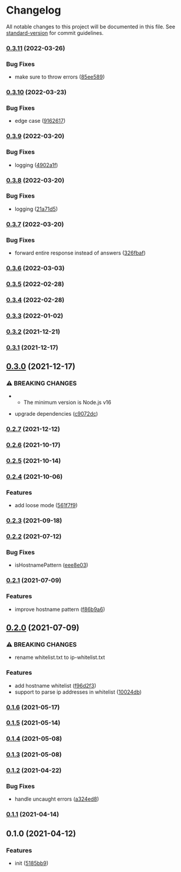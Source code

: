 # Changelog

All notable changes to this project will be documented in this file. See [standard-version](https://github.com/conventional-changelog/standard-version) for commit guidelines.

### [0.3.11](https://github.com/BlackGlory/fcdns/compare/v0.3.10...v0.3.11) (2022-03-26)


### Bug Fixes

* make sure to throw errors ([85ee589](https://github.com/BlackGlory/fcdns/commit/85ee58964c0b20df765c1d61dc4e3fb5e2c95dfd))

### [0.3.10](https://github.com/BlackGlory/fcdns/compare/v0.3.9...v0.3.10) (2022-03-23)


### Bug Fixes

* edge case ([9162617](https://github.com/BlackGlory/fcdns/commit/9162617e2ace75b22e418674320f79858bbdc959))

### [0.3.9](https://github.com/BlackGlory/fcdns/compare/v0.3.8...v0.3.9) (2022-03-20)


### Bug Fixes

* logging ([4902a1f](https://github.com/BlackGlory/fcdns/commit/4902a1f1390a83d02dbbf48395c74d791f5f27da))

### [0.3.8](https://github.com/BlackGlory/fcdns/compare/v0.3.7...v0.3.8) (2022-03-20)


### Bug Fixes

* logging ([21a71d5](https://github.com/BlackGlory/fcdns/commit/21a71d5988da3b32564b058be51fe98366bb3ccf))

### [0.3.7](https://github.com/BlackGlory/fcdns/compare/v0.3.6...v0.3.7) (2022-03-20)


### Bug Fixes

* forward entire response instead of answers ([326fbaf](https://github.com/BlackGlory/fcdns/commit/326fbaf40bc028bdd8c1d3b7c5c540430aa0e7dd))

### [0.3.6](https://github.com/BlackGlory/fcdns/compare/v0.3.5...v0.3.6) (2022-03-03)

### [0.3.5](https://github.com/BlackGlory/fcdns/compare/v0.3.4...v0.3.5) (2022-02-28)

### [0.3.4](https://github.com/BlackGlory/fcdns/compare/v0.3.3...v0.3.4) (2022-02-28)

### [0.3.3](https://github.com/BlackGlory/fcdns/compare/v0.3.2...v0.3.3) (2022-01-02)

### [0.3.2](https://github.com/BlackGlory/fcdns/compare/v0.3.1...v0.3.2) (2021-12-21)

### [0.3.1](https://github.com/BlackGlory/fcdns/compare/v0.3.0...v0.3.1) (2021-12-17)

## [0.3.0](https://github.com/BlackGlory/fcdns/compare/v0.2.7...v0.3.0) (2021-12-17)


### ⚠ BREAKING CHANGES

* - The minimum version is Node.js v16

* upgrade dependencies ([c9072dc](https://github.com/BlackGlory/fcdns/commit/c9072dc80e8f6867aca7f0a9d05abec154195f21))

### [0.2.7](https://github.com/BlackGlory/fcdns/compare/v0.2.6...v0.2.7) (2021-12-12)

### [0.2.6](https://github.com/BlackGlory/fcdns/compare/v0.2.5...v0.2.6) (2021-10-17)

### [0.2.5](https://github.com/BlackGlory/fcdns/compare/v0.2.4...v0.2.5) (2021-10-14)

### [0.2.4](https://github.com/BlackGlory/fcdns/compare/v0.2.3...v0.2.4) (2021-10-06)


### Features

* add loose mode ([561f7f9](https://github.com/BlackGlory/fcdns/commit/561f7f9181a5bd76e5093ed5e7fc65daadd4702d))

### [0.2.3](https://github.com/BlackGlory/fcdns/compare/v0.2.2...v0.2.3) (2021-09-18)

### [0.2.2](https://github.com/BlackGlory/fcdns/compare/v0.2.1...v0.2.2) (2021-07-12)


### Bug Fixes

* isHostnamePattern ([eee8e03](https://github.com/BlackGlory/fcdns/commit/eee8e03703e4cac962db6b2d05965f877051c30b))

### [0.2.1](https://github.com/BlackGlory/fcdns/compare/v0.2.0...v0.2.1) (2021-07-09)


### Features

* improve hostname pattern ([f86b9a6](https://github.com/BlackGlory/fcdns/commit/f86b9a64c92160dc5995fa1dc77e0a1f2c1daa3d))

## [0.2.0](https://github.com/BlackGlory/fcdns/compare/v0.1.6...v0.2.0) (2021-07-09)


### ⚠ BREAKING CHANGES

* rename whitelist.txt to ip-whitelist.txt

### Features

* add hostname whitelist ([f96d2f3](https://github.com/BlackGlory/fcdns/commit/f96d2f38daf1506e168d7e380b09edad87165d06))
* support to parse ip addresses in whitelist ([10024db](https://github.com/BlackGlory/fcdns/commit/10024db45acb5201f67ecc64a7e2cf54ade396b4))

### [0.1.6](https://github.com/BlackGlory/fcdns/compare/v0.1.5...v0.1.6) (2021-05-17)

### [0.1.5](https://github.com/BlackGlory/fcdns/compare/v0.1.4...v0.1.5) (2021-05-14)

### [0.1.4](https://github.com/BlackGlory/fcdns/compare/v0.1.3...v0.1.4) (2021-05-08)

### [0.1.3](https://github.com/BlackGlory/fcdns/compare/v0.1.2...v0.1.3) (2021-05-08)

### [0.1.2](https://github.com/BlackGlory/fcdns/compare/v0.1.1...v0.1.2) (2021-04-22)


### Bug Fixes

* handle uncaught errors ([a324ed8](https://github.com/BlackGlory/fcdns/commit/a324ed8241feb1aab029b5bd23d3f792bce42c58))

### [0.1.1](https://github.com/BlackGlory/fcdns/compare/v0.1.0...v0.1.1) (2021-04-14)

## 0.1.0 (2021-04-12)


### Features

* init ([5185bb9](https://github.com/BlackGlory/fcdns/commit/5185bb9103536124b15192b340bd0a91d1eb49af))
